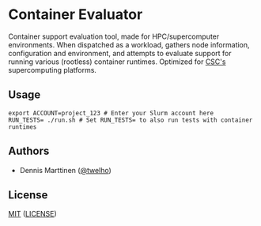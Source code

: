 # Container Evaluator

Container support evaluation tool, made for HPC/supercomputer environments. When dispatched as a workload, gathers node information, configuration and environment, and attempts to evaluate support for running various (rootless) container runtimes. Optimized for [CSC's](https://csc.fi/) supercomputing platforms.

## Usage

```shell
export ACCOUNT=project_123 # Enter your Slurm account here
RUN_TESTS= ./run.sh # Set RUN_TESTS= to also run tests with container runtimes
```

## Authors

- Dennis Marttinen ([@twelho](https://github.com/twelho))

## License

[MIT](https://spdx.org/licenses/MIT.html) ([LICENSE](LICENSE))
